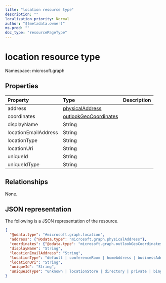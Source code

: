 ```yaml
---
title: "location resource type"
description: ""
localization_priority: Normal
author: "$(metadata.owner)"
ms.prod: ""
doc_type: "resourcePageType"
---
```


# location resource type

Namespace: microsoft.graph

## Properties

| Property             | Type                                                           | Description |
| :------------------- | :------------------------------------------------------------- | :---------- |
| address              | [physicalAddress](../resources/physicaladdress.md)             |             |
| coordinates          | [outlookGeoCoordinates](../resources/outlookgeocoordinates.md) |             |
| displayName          | String                                                         |             |
| locationEmailAddress | String                                                         |             |
| locationType         | String                                                         |             |
| locationUri          | String                                                         |             |
| uniqueId             | String                                                         |             |
| uniqueIdType         | String                                                         |             |

## Relationships

None.

## JSON representation

The following is a JSON representation of the resource.

<!-- {
  "blockType": "resource",
  "@odata.type": "microsoft.graph.location",
}
-->

```json
{
  "@odata.type": "#microsoft.graph.location",
  "address": {"@odata.type": "microsoft.graph.physicalAddress"},
  "coordinates": {"@odata.type": "microsoft.graph.outlookGeoCoordinates"},
  "displayName": "String",
  "locationEmailAddress": "String",
  "locationType": "default | conferenceRoom | homeAddress | businessAddress | geoCoordinates | streetAddress | hotel | restaurant | localBusiness | postalAddress",
  "locationUri": "String",
  "uniqueId": "String",
  "uniqueIdType": "unknown | locationStore | directory | private | bing"
}
```
